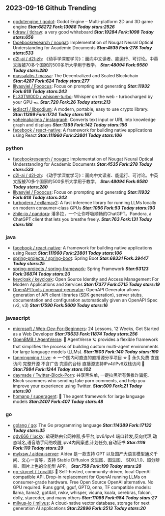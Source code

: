 ## 2023-09-16 Github Trending

### 
* [godotengine / godot](https://github.com/godotengine/godot): Godot Engine – Multi-platform 2D and 3D game engine ***Star:68272 Fork:13988 Today stars:2526***
* [tldraw / tldraw](https://github.com/tldraw/tldraw): a very good whiteboard ***Star:19284 Fork:1098 Today stars:656***
* [facebookresearch / nougat](https://github.com/facebookresearch/nougat): Implementation of Nougat Neural Optical Understanding for Academic Documents ***Star:4535 Fork:278 Today stars:533***
* [d2l-ai / d2l-zh](https://github.com/d2l-ai/d2l-zh): 《动手学深度学习》：面向中文读者、能运行、可讨论。中英文版被70多个国家的500多所大学用于教学。 ***Star:48094 Fork:9580 Today stars:280***
* [massalabs / massa](https://github.com/massalabs/massa): The Decentralized and Scaled Blockchain ***Star:4287 Fork:624 Today stars:277***
* [lllyasviel / Fooocus](https://github.com/lllyasviel/Fooocus): Focus on prompting and generating ***Star:11932 Fork:818 Today stars:243***
* [FL33TW00D / whisper-turbo](https://github.com/FL33TW00D/whisper-turbo): Whisper on the web - turbocharged by your GPU 🏎️ ***Star:720 Fork:26 Today stars:213***
* [jedisct1 / libsodium](https://github.com/jedisct1/libsodium): A modern, portable, easy to use crypto library. ***Star:11399 Fork:1724 Today stars:167***
* [yoheinakajima / instagraph](https://github.com/yoheinakajima/instagraph): Converts text input or URL into knowledge graph and displays ***Star:1399 Fork:142 Today stars:156***
* [facebook / react-native](https://github.com/facebook/react-native): A framework for building native applications using React ***Star:111960 Fork:23801 Today stars:106***

### python
* [facebookresearch / nougat](https://github.com/facebookresearch/nougat): Implementation of Nougat Neural Optical Understanding for Academic Documents ***Star:4535 Fork:278 Today stars:533***
* [d2l-ai / d2l-zh](https://github.com/d2l-ai/d2l-zh): 《动手学深度学习》：面向中文读者、能运行、可讨论。中英文版被70多个国家的500多所大学用于教学。 ***Star:48094 Fork:9580 Today stars:280***
* [lllyasviel / Fooocus](https://github.com/lllyasviel/Fooocus): Focus on prompting and generating ***Star:11932 Fork:818 Today stars:243***
* [turboderp / exllamav2](https://github.com/turboderp/exllamav2): A fast inference library for running LLMs locally on modern consumer-class GPUs ***Star:1056 Fork:53 Today stars:190***
* [zhile-io / pandora](https://github.com/zhile-io/pandora): 潘多拉，一个让你呼吸顺畅的ChatGPT。Pandora, a ChatGPT client that lets you breathe freely. ***Star:763 Fork:131 Today stars:188***

### java
* [facebook / react-native](https://github.com/facebook/react-native): A framework for building native applications using React ***Star:111960 Fork:23801 Today stars:106***
* [spring-projects / spring-boot](https://github.com/spring-projects/spring-boot): Spring Boot ***Star:69331 Fork:39447 Today stars:25***
* [spring-projects / spring-framework](https://github.com/spring-projects/spring-framework): Spring Framework ***Star:53123 Fork:36874 Today stars:20***
* [keycloak / keycloak](https://github.com/keycloak/keycloak): Open Source Identity and Access Management For Modern Applications and Services ***Star:17377 Fork:5715 Today stars:19***
* [OpenAPITools / openapi-generator](https://github.com/OpenAPITools/openapi-generator): OpenAPI Generator allows generation of API client libraries (SDK generation), server stubs, documentation and configuration automatically given an OpenAPI Spec (v2, v3) ***Star:17590 Fork:5609 Today stars:16***

### javascript
* [microsoft / Web-Dev-For-Beginners](https://github.com/microsoft/Web-Dev-For-Beginners): 24 Lessons, 12 Weeks, Get Started as a Web Developer ***Star:76633 Fork:11874 Today stars:256***
* [OpenBMB / AgentVerse](https://github.com/OpenBMB/AgentVerse): 🤖 AgentVerse 🪐 provides a flexible framework that simplifies the process of building custom multi-agent environments for large language models (LLMs). ***Star:1503 Fork:140 Today stars:190***
* [fanmingming / live](https://github.com/fanmingming/live): ✯ 一个国内可直连的直播源分享项目 ✯ 🔕 永久免费 直连访问 完整开源 不含广告 完善的台标 直播源支持IPv4/IPv6双栈访问 🔕 ***Star:7984 Fork:1244 Today stars:102***
* [daymade / Twitter-Block-Porn](https://github.com/daymade/Twitter-Block-Porn): 共享黑名单, 一键拉黑所有黄推诈骗犯. Block scammers who sending fake porn comments, and help you improve your experience using Twitter. ***Star:609 Fork:21 Today stars:90***
* [homanp / superagent](https://github.com/homanp/superagent): 🥷 The agent framework for large language models ***Star:2407 Fork:407 Today stars:48***

### go
* [golang / go](https://github.com/golang/go): The Go programming language ***Star:114389 Fork:17132 Today stars:35***
* [gdy666 / lucky](https://github.com/gdy666/lucky): 软硬路由公网神器,多平台,ipv6/ipv4 端口转发,反向代理,动态域名,语音助手网络唤醒,ipv4内网穿透,计划任务,自动证书 ***Star:1116 Fork:110 Today stars:29***
* [mylxsw / aidea-server](https://github.com/mylxsw/aidea-server): AIdea 是一款支持 GPT 以及国产大语言模型通义千问、文心一言等，支持 Stable Diffusion 文生图、图生图、 SDXL1.0、超分辨率、图片上色的全能型 APP。 ***Star:758 Fork:199 Today stars:28***
* [go-skynet / LocalAI](https://github.com/go-skynet/LocalAI): 🤖 Self-hosted, community-driven, local OpenAI compatible API. Drop-in replacement for OpenAI running LLMs on consumer-grade hardware. Free Open Source OpenAI alternative. No GPU required. Runs ggml, gguf, GPTQ, onnx, TF compatible models: llama, llama2, gpt4all, rwkv, whisper, vicuna, koala, cerebras, falcon, dolly, starcoder, and many others ***Star:11086 Fork:984 Today stars:27***
* [milvus-io / milvus](https://github.com/milvus-io/milvus): A cloud-native vector database, storage for next generation AI applications ***Star:22896 Fork:2513 Today stars:20***
